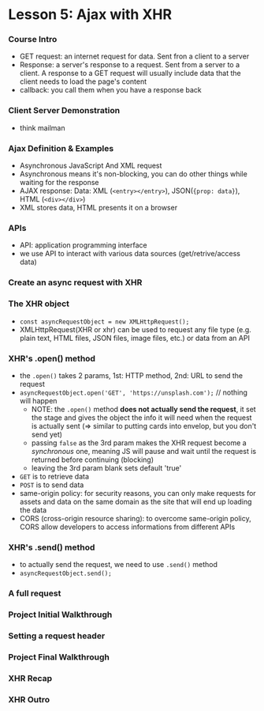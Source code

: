 # Lesson 5: Ajax with XHR

### Course Intro
* GET request: an internet request for data. Sent fron a client to a server
* Response: a server's response to a request. Sent from a server to a client. A response to a GET request will usually include data that the client needs to load the page's content
* callback: you call them when you have a response back

### Client Server Demonstration
* think mailman

### Ajax Definition & Examples
* Asynchronous JavaScript And XML request
* Asynchronous means it's non-blocking, you can do other things while waiting for the response
* AJAX response: Data: XML (`<entry></entry>`), JSON(`{prop: data}`), HTML (`<div></div>`)
* XML stores data, HTML presents it on a browser

### APIs
* API: application programming interface
* we use API to interact with various data sources (get/retrive/access data)

### Create an async request with XHR
### The XHR object
* `const asyncRequestObject = new XMLHttpRequest();`
* XMLHttpRequest(XHR or xhr) can be used to request any file type (e.g. plain text, HTML files, JSON files, image files, etc.) or data from an API

### XHR's .open() method
* the `.open()` takes 2 params, 1st: HTTP method, 2nd: URL to send the request
* `asyncRequestObject.open('GET', 'https://unsplash.com');` // nothing will happen
  * NOTE: the `.open()` method **does not actually send the request**, it set the stage and gives the object the info it will need when the request is actually sent (=> similar to putting cards into envelop, but you don't send yet)
  * passing `false` as the 3rd param makes the XHR request become a *synchronous* one, meaning JS will pause and wait until the request is returned before continuing (blocking)
  * leaving the 3rd param blank sets default 'true'
* `GET` is to retrieve data
* `POST` is to send data
* same-origin policy: for security reasons, you can only make requests for assets and data on the same domain as the site that will end up loading the data
* CORS (cross-origin resource sharing): to overcome same-origin policy, CORS allow developers to access informations from different APIs

### XHR's .send() method
* to actually send the request, we need to use `.send()` method
* `asyncRequestObject.send();`

### A full request
### Project Initial Walkthrough
### Setting a request header
### Project Final Walkthrough
### XHR Recap
### XHR Outro
